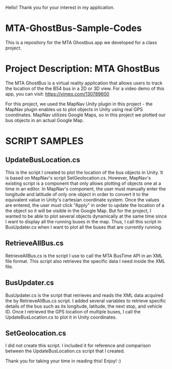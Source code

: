 Hello! Thank you for your interest in my application.

# MTA-GhostBus-Sample-Codes
This is a repository for the MTA Ghostbus app we developed for a class project.

# Project Description: MTA GhostBus
The MTA GhostBus is a virtual reality application that allows users to track the location of the the B54 bus in a 2D or 3D view. For a video demo of this app, you can visit: https://vimeo.com/130789600

For this project, we used the MapNav Unity plugin in this project - the MapNav plugin enables us to plot objects in Unity using real GPS coordinates. MapNav utilizes Google Maps, so in this project we plotted our bus objects in an actual Google Map.

# SCRIPT SAMPLES

## UpdateBusLocation.cs
This is the script I created to plot the location of the bus objects in Unity. It is based on MapNav's script SetGeolocation.cs.
However, MapNav's existing script is a component that only allows plotting of objects one at a time in an editor. In MapNav's component, the user must manually enter the longitude and latitude of only one object in order to convert it to the equivalent value in Unity's cartesian coordinate system. Once the values are entered, the user must click "Apply" in order to update the location of a the object so it will be visible in the Google Map. But for the project, I wanted to be able to plot several objects dynamically at the same time since I want to display all the running buses in the map. Thus, I call this script in BusUpdater.cs when I want to plot all the buses that are currently running.

## RetrieveAllBus.cs
RetrieveAllBus.cs is the script I use to call the MTA BusTime API in an XML file format. This script also retrieves the specific data I need inside the XML file.

## BusUpdater.cs
BusUpdater.cs is the script that retrieves and reads the XML data acquired the by RetrieveAllBus.cs script. I added several variables to retrieve specific details of the bus such as its longitude, latitude, the next stop, and vehicle ID. Once I retrieved the GPS location of multiple buses, I call the UpdateBusLocation.cs to plot it in Unity coordinates.

## SetGeolocation.cs
I did not create this script. I included it for reference and comparison between the UpdateBusLocation.cs script that I created.

Thank you for taking your time in reading this! Enjoy! :)

